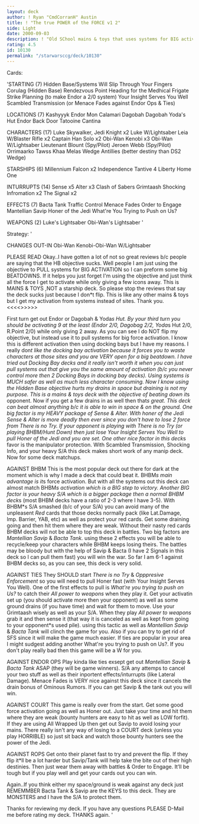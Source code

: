 ```yaml
---
layout: deck
author: ! Ryan "CmdCorranH" Austin
title: ! "The true POWER of the FORCE v1 2"
side: Light
date: 2000-09-03
description: ! "Old SChool mains & toys that uses systems for BIG activation for BIG beatdowns"
rating: 4.5
id: 10130
permalink: "/starwarsccg/deck/10130"
---
```

Cards: 

'STARTING (7)
Hidden Base/Systems Will Slip Through Your Fingers
Corulag (Hidden Base)
Rendezvous Point
Heading for the Medhical Frigate
Strike Planning (to make Endor a 2/0 system)
Your Insight Serves You Well
Scambled Transmission (or Menace Fades against Endor Ops & Ties)

LOCATIONS (7)
Kashyyyk
Endor
Mon Calamari
Dagobah
Dagobah Yoda's Hut
Endor Back Door
Tatooine Cantina

CHARACTERS (17)
Luke Skywalker, Jedi Knight x2
Luke W/Lightsaber
Leia W/Blaster Rifle x2
Captain Han Solo x2
Obi-Wan Kenobi x3
Obi-Wan W/Lightsaber
Lieutenant Blount (Spy/Pilot)
Jeroen Webb (Spy/Pilot)
Orrimaarko
Tawss Khaa
Melas
Wedge Antillies (better destiny than DS2 Wedge)

STARSHIPS (6)
Millennium Falcon x2
Independence
Tantive 4
Liberty
Home One

INTURRUPTS (14)
Sense x5
Alter x3
Clash of Sabers
Grimtaash
Shocking Infromation x2
The Signal x2

EFFECTS (7)
Bacta Tank
Traffic Control
Menace Fades
Order to Engage
Mantellian Savip
Honer of the Jedi
What're You Trying to Push on Us?

WEAPONS (2)
Luke's Lightsaber
Obi-Wan's Lightsaber
'

Strategy: '

CHANGES OUT-IN
Obi-Wan Kenobi-Obi-Wan W/Lightsaber

 PLEASE READ 
Okay..I have gotten a lot of not so great reviews b/c people are saying that the HB objective sucks. Well people I am just using the objective to PULL systems for BIG ACTIVATION so I can preform some big BEATDOWNS. If it helps you just forget I'm using the objective and just think all the force I get to activate while only giving a few icons away. This is MAINS & TOYS ,NOT a starship deck. So please stop the reviews that say the deck sucks just because I don*t flip. This is like any other mains & toys but I get my activation from systems instead of sites. Thank you.
<<<<>>>>>

First turn get out Endor or Dagobah & Yoda*s Hut. By your third turn you should be activating 9 at the least (Endor 2/0, Dagobag 2/2, Yoda*s Hut 2/0, R.Point 2/0) while only giving 2 away. As you can see I do NOT flip my objective, but instead use it to pull systems for big force activation. I know this is different activation then using docking bays but I have my reasons. I really don*t like the docking bay activation because it forces you to waste characters at those sites and you are VERY open for a big beatdown. I have tried out Docking Bay decks and it really isn't worth it when you can just pull systems out that give you the same amount of activation (b/c you never control more then 2 Docking Bays in docking bay decks). Using systems is MUCH safer as well as much less character consuming. Now I know using the Hidden Base objective hurts my drains in space but draining is not my purpose. This is a mains & toys deck with the objective of beating down it*s opponent. Now if you get a few drains in as well then that*s great. This deck can beat almost anything b/c it is able to win in space & on the ground. One big factor is my HEAVY package of Sense & Alter. With honer of the Jedi Sense & Alter is more deadly then ever since you don't have to lose 2 force from *There is no Try.* If your opponent is playing with There is no Try (or playing BHBM/Hunt Down) then just lose *Your Insight Serves You Well* to pull *Honer of the Jedi* and you are set. One other nice factor in this deck*s favor is the manipulator protection. With Scambled Transmission, Shocking Info, and your heavy S/A this deck makes short work of any manip deck.
Now for some deck matchups.

AGAINST BHBM This is the most popular deck out there for dark at the moment which is why I made a deck that could beat it. BHBM*s main advantage is it*s force activation. But with all the systems out this deck can almost match BHBM*s activation which is a BIG step to victory. Another BIG factor is your heavy S/A which is a bigger package then a normal BHBM deck*s (most BHBM decks have a ratio of 2-3 where I have 3-5). With BHBM*s S/A smashed (b/c of your S/A) you can avoid many of the unpleasent *Red* cards that those decks normally pack (like Lat.Damage, Imp. Barrier, YAB, etc) as well as protect your red cards. Get some draining going and then hit them where they are weak. Without their nasty red cards BHBM  decks will not be able to top this deck in battles. Two big factors are *Mantellian Savip* & *Bacta Tank.* using these 2 effects you will be able to recycle/keep your characters while BHBM keeps losing theirs. The battles may be bloody but with the help of Savip & Bacta (I have 2 Signals in this deck so I can pull them fast) you will win the war. So far I am 6-1 against BHBM decks so, as you can see, this deck is very solid.

AGAINST TIES They SHOULD start *There is no Try* & *Opppresive Enforcement* so you will need to pull Honer fast (with Your Insight Serves You Well). One of the first effects to pull is *What're you trying to push on Us?* to catch their *All power to weapons* when they play it. Get your activatin set up (you should activate more then your opponent) as well as some ground drains (if you have time) and wait for them to move. Use your Grimtaash wisely as well as your S/A. When they play *All power to weapons* grab it and then sense it (that way it is canceled as well as kept from going to your opponent*s used pile).
using this tactic as well as *Mantellian Savip* & *Bacta Tank* will clinch the game for you. Also if you can try to get rid of SFS since it will make the game much easier. If ties are popular in your area I might sudgest adding another What're you trying to push on Us?. If you don't play really bad then this game will be a W for you.

AGAINST ENDOR OPS Play kinda like ties exsept get out *Mantellian Savip* & *Bacta Tank* ASAP (they will be game winners). S/A any attemps to cancel your two stuff as well as their inportent effects/inturrupts (like Lateral Damage). Menace Fades is VERY nice against this deck since it cancels the drain bonus of Ominous Rumors. If you can get Savip & the tank out you will win.

AGAINST COURT This game is really over from the start. Get some good force activation going as well as Honer out. Just take your time and hit them where they are weak (bounty hunters are easy to hit as well as LOW forfit). If they are using All Wrapped Up then get out Savip to avoid losing your mains. There really isn't any way of losing to a COURT deck (unless you play HORRIBLE) so  just sit back and watch those bounty hunters see the power of the Jedi.

AGAINST ROPS Get onto their planet fast to try and prevent the flip. If they flip it*ll be a lot harder but Savip/Tank will help take the bite out of their high destinies. Then just wear them away with battles & Order to Engage. It’ll be tough but if you play well and get your cards out you can win.

Again..If you think either my space/ground is weak against any deck just REMEMMBER Bacta Tank & Savip are the KEYS to this deck. They are MONSTERS and I have the S/A to protect them.

Thanks for reviewing my deck. If you have any questions PLEASE D-Mail me before rating my deck. THANKS again.
'
